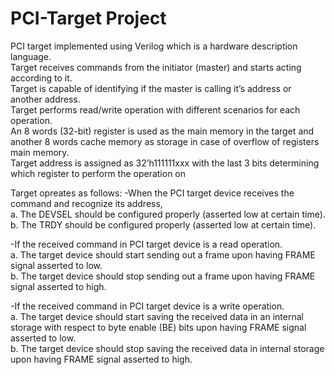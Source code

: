 # PCI-Target Project
PCI target implemented using Verilog which is a hardware description language.  
Target receives commands from the initiator (master) and starts acting according to it.  
Target is capable of identifying if the master is calling it’s address or another address.  
Target performs read/write operation with different scenarios for each operation.  
An 8 words (32-bit) register is used as the main memory in the target and another 8 words cache memory as storage in case of overflow of registers main memory.  
Target address is assigned as 32’h111111xxx with the last 3 bits determining which register to perform the operation on  

Target opreates as follows:
-When the PCI target device receives the command and recognize its address,   
a. The DEVSEL should be configured properly (asserted low at certain time).   
b. The TRDY should be configured properly (asserted low at certain time).  

-If the received command in PCI target device is a read operation.   
a. The target device should start sending out a frame upon having FRAME signal asserted to low.  
b. The target device should stop sending out a frame upon having FRAME signal asserted to high.  

-If the received command in PCI target device is a write operation.  
a. The target device should start saving the received data in an internal storage with respect to byte enable (BE) bits upon having FRAME signal asserted to low.  
b. The target device should stop saving the received data in internal storage upon having FRAME signal asserted to high.  
